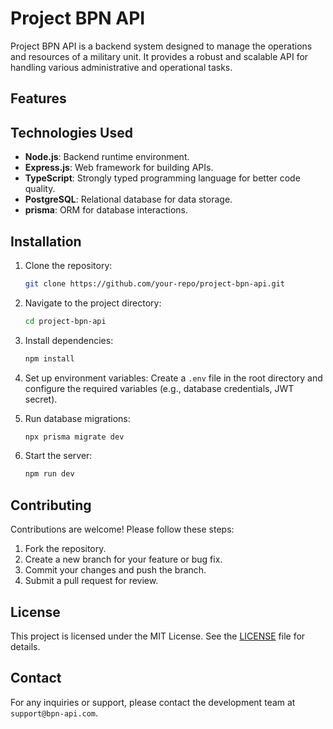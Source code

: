 # Project BPN API

Project BPN API is a backend system designed to manage the operations and resources of a military unit. It provides a robust and scalable API for handling various administrative and operational tasks.

## Features



## Technologies Used

- **Node.js**: Backend runtime environment.
- **Express.js**: Web framework for building APIs.
- **TypeScript**: Strongly typed programming language for better code quality.
- **PostgreSQL**: Relational database for data storage.
- **prisma**: ORM for database interactions.

## Installation

1. Clone the repository:
   ```bash
   git clone https://github.com/your-repo/project-bpn-api.git
   ```
2. Navigate to the project directory:
   ```bash
   cd project-bpn-api
   ```
3. Install dependencies:
   ```bash
   npm install
   ```
4. Set up environment variables:
   Create a `.env` file in the root directory and configure the required variables (e.g., database credentials, JWT secret).

5. Run database migrations:
   ```bash
   npx prisma migrate dev
   ```

6. Start the server:
   ```bash
   npm run dev
   ```

## Contributing

Contributions are welcome! Please follow these steps:

1. Fork the repository.
2. Create a new branch for your feature or bug fix.
3. Commit your changes and push the branch.
4. Submit a pull request for review.

## License

This project is licensed under the MIT License. See the [LICENSE](LICENSE) file for details.

## Contact

For any inquiries or support, please contact the development team at `support@bpn-api.com`.
